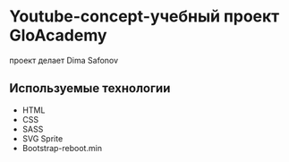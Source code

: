 # Youtube-concept-учебный проект GloAcademy
проект делает Dima Safonov

## Используемые технологии
- HTML
- CSS
- SASS
- SVG Sprite
- Bootstrap-reboot.min

